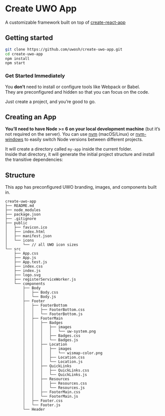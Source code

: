 # Create UWO App

A customizable framework built on top of [create-react-app](https://github.com/facebook/create-react-app)

## Getting started

```sh
git clone https://github.com/uwosh/create-uwo-app.git
cd create-uwo-app
npm install
npm start
```

### Get Started Immediately

You **don’t** need to install or configure tools like Webpack or Babel.<br>
They are preconfigured and hidden so that you can focus on the code.

Just create a project, and you’re good to go.

## Creating an App

**You’ll need to have Node >= 6 on your local development machine** (but it’s not required on the server). You can use [nvm](https://github.com/creationix/nvm#installation) (macOS/Linux) or [nvm-windows](https://github.com/coreybutler/nvm-windows#node-version-manager-nvm-for-windows) to easily switch Node versions between different projects.

It will create a directory called `my-app` inside the current folder.<br>
Inside that directory, it will generate the initial project structure and install the transitive dependencies:

## Structure

This app has preconfigured UWO branding, images, and components built in.

```
create-uwo-app
├── README.md
├── node_modules
├── package.json
├── .gitignore
├── public
│   ├── favicon.ico
│   ├── index.html
│   ├── manifest.json
│   └── icons
│       └── // all UWO icon sizes
└── src
    ├── App.css
    ├── App.js
    ├── App.test.js
    ├── index.css
    ├── index.js
    ├── logo.svg
    ├── registerServiceWorker.js
    └── components
        ├── Body
        │   ├── Body.css
        │   └── Body.js
        ├── Footer
        │   ├── FooterBottom
        │   │   ├── FooterBottom.css
        │   │   └── FooterBottom.js
        │   ├── FooterMain
        │   │   ├── Badges
        │   │   │   ├── images
        │   │   │   │   └── uw-system.png
        │   │   │   ├── Badges.css
        │   │   │   └── Badges.js
        │   │   ├── Location
        │   │   │   ├── images
        │   │   │   │   └── wismap-color.png
        │   │   │   ├── Location.css
        │   │   │   └── Location.js
        │   │   ├── QuickLinks
        │   │   │   ├── QuickLinks.css
        │   │   │   └── QuickLinks.js
        │   │   ├── Resources
        │   │   │   ├── Resources.css
        │   │   │   └── Resources.js
        │   │   ├── FooterMain.css
        │   │   └── FooterMain.js
        │   ├── Footer.css
        │   └── Footer.js
        └── Header
```
